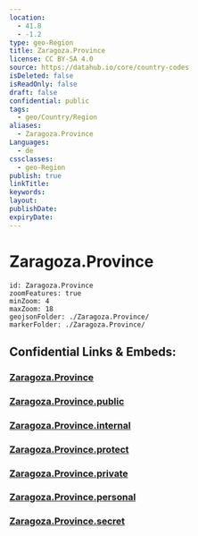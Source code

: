```yaml
---
location:
  - 41.8
  - -1.2
type: geo-Region
title: Zaragoza.Province
license: CC BY-SA 4.0
source: https://datahub.io/core/country-codes
isDeleted: false
isReadOnly: false
draft: false
confidential: public
tags:
  - geo/Country/Region
aliases:
  - Zaragoza.Province
Languages:
  - de
cssclasses:
  - geo-Region
publish: true
linkTitle:
keywords:
layout:
publishDate:
expiryDate:
---
```


# Zaragoza.Province

```leaflet
id: Zaragoza.Province
zoomFeatures: true 
minZoom: 4 
maxZoom: 18
geojsonFolder: ./Zaragoza.Province/
markerFolder: ./Zaragoza.Province/
```


## Confidential Links & Embeds: 

### [Zaragoza.Province](/_Standards/Earth/Continent/Europe/Europe~South/Spain/Provinces~Spain/Aragon/Zaragoza.Province.md) 

### [Zaragoza.Province.public](/_public/Earth/Continent/Europe/Europe~South/Spain/Provinces~Spain/Aragon/Zaragoza.Province.public.md) 

### [Zaragoza.Province.internal](/_internal/Earth/Continent/Europe/Europe~South/Spain/Provinces~Spain/Aragon/Zaragoza.Province.internal.md) 

### [Zaragoza.Province.protect](/_protect/Earth/Continent/Europe/Europe~South/Spain/Provinces~Spain/Aragon/Zaragoza.Province.protect.md) 

### [Zaragoza.Province.private](/_private/Earth/Continent/Europe/Europe~South/Spain/Provinces~Spain/Aragon/Zaragoza.Province.private.md) 

### [Zaragoza.Province.personal](/_personal/Earth/Continent/Europe/Europe~South/Spain/Provinces~Spain/Aragon/Zaragoza.Province.personal.md) 

### [Zaragoza.Province.secret](/_secret/Earth/Continent/Europe/Europe~South/Spain/Provinces~Spain/Aragon/Zaragoza.Province.secret.md)

